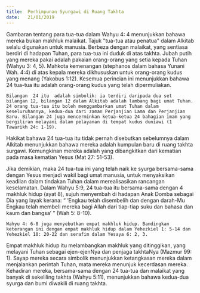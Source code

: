 ```yaml
---
title:  Perhimpunan Syurgawi di Ruang Takhta
date:   21/01/2019
---
```


Gambaran tentang para tua-tua dalam Wahyu 4: 4 menunjukkan bahawa mereka bukan makhluk malaikat. Tajuk "tua-tua atau penatua" dalam Alkitab selalu digunakan untuk manusia. Berbeza dengan malaikat, yang sentiasa berdiri di hadapan Tuhan, para tua-tua ini duduk di atas takhta. Jubah putih yang mereka pakai adalah pakaian orang-orang yang setia kepada Tuhan (Wahyu 3: 4, 5). Mahkota kemenangan (stephanos dalam bahasa Yunani Wah. 4:4) di atas kepala mereka dikhususkan untuk orang-orang kudus yang menang (Yakobus 1:12). Kesemua perincian ini menunjukkan bahawa 24 tua-tua itu adalah orang-orang kudus yang telah dipermuliakan.

`Bilangan  24 itu  adalah simbolik: ia terdiri daripada dua set bilangan 12, bilangan 12 dalam Alkitab adalah lambang bagi umat Tuhan. 24 orang tua-tua itu boleh menggambarkan umat Tuhan dalam keseluruhannya, kedua-dua dari zaman Perjanjian Lama dan Perjanjian Baru. Bilangan 24 juga mencerminkan ketua-ketua 24 bahagian imam yang bergiliran melayani dalam pelayanan di tempat kudus duniawi (1 Tawarikh 24: 1-19).`

Hakikat bahawa 24 tua-tua itu tidak pernah disebutkan sebelumnya dalam Alkitab menunjukkan bahawa mereka adalah kumpulan baru di ruang takhta surgawi. Kemungkinan mereka    adalah yang dibangkitkan dari kematian pada masa kematian Yesus (Mat 27: 51-53).  

Jika demikian, maka 24 tua-tua ini yang telah naik ke syurga bersama-sama dengan Yesus menjadi  wakil bagi umat manusia, untuk menyaksikan keadilan dalam tindakan Tuhan dalam merealisasikan rancangan keselamatan. Dalam Wahyu 5:9, 24 tua-tua itu bersama-sama dengan 4 makhluk hidup (ayat 8), sujuh menyembah di hadapan Anak Domba sebagai Dia yang layak kerana:  “ ‘Engkau telah disembelih dan dengan darah-Mu Engkau telah membeli mereka bagi Allah dari tiap-tiap suku dan bahasa dan kaum dan bangsa’ ”  (Wah 5: 8-10).

`Wahyu 4: 6-8 juga menyebutkan empat makhluk hidup. Bandingkan keterangan ini dengan empat makhluk hidup dalam Yehezkiel 1: 5-14 dan Yehezkiel 10: 20-22 dan serafim dalam Yesaya 6: 2, 3.`

Empat makhluk hidup itu melambangkan makhluk yang ditinggikan, yang melayani Tuhan sebagai ejen-ejenNya dan penjaga takhtaNya (Mazmur 99: 1). Sayap mereka secara simbolik menunjukkan ketangkasan mereka dalam menjalankan perintah Tuhan,  mata mereka menunjuk kecerdasan mereka. Kehadiran mereka, bersama-sama dengan 24 tua-tua dan malaikat yang banyak di sekeliling takhta (Wahyu 5:11), menunjukkan bahawa kedua-dua syurga dan bumi diwakili di ruang takhta.